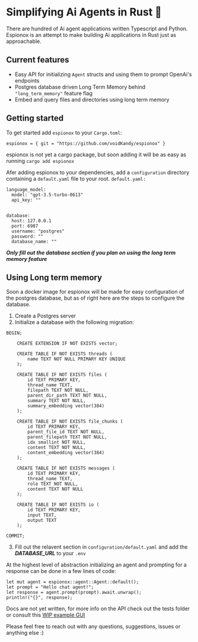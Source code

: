 # Simplifying Ai Agents in Rust 🦀
There are hundred of Ai agent applications written Typescript and Python. Espionox is an attempt to make building Ai applications in Rust just as approachable.

## Current features
 - Easy API for initializing `Agent` structs and using them to prompt OpenAi's endpoints
 - Postgres database driven Long Term Memory behind `"long_term_memory"` feature flag
 - Embed and query files and directories using long term memory

## Getting started 
To get started add `espionox` to your `Cargo.toml`: 
```
espionox = { git = "https://github.com/voidKandy/espionox" }
```
espionox is not yet a cargo package, but soon adding it will be as easy as running `cargo add espionox` 

Afer adding espionox to your dependencies, add a `configuration` directory containing a `default.yaml` file to your root.
`default.yaml:`
```
language_model:
  model: "gpt-3.5-turbo-0613"
  api_key: ""


database: 
  host: 127.0.0.1 
  port: 6987
  username: "postgres"
  password: ""
  database_name: ""

```

***Only fill out the database section if you plan on using the long term memory feature***

## Using Long term memory 
Soon a docker image for espionox will be made for easy configuration of the postgres database, but as of right here are the steps to configure the database.
1. Create a Postgres server 
2. Initialize a database with the following migration:
```
BEGIN;

    CREATE EXTENSION IF NOT EXISTS vector;
    
    CREATE TABLE IF NOT EXISTS threads (
        name TEXT NOT NULL PRIMARY KEY UNIQUE
    );

    CREATE TABLE IF NOT EXISTS files (
        id TEXT PRIMARY KEY,
        thread_name TEXT,
        filepath TEXT NOT NULL,
        parent_dir_path TEXT NOT NULL,
        summary TEXT NOT NULL,
        summary_embedding vector(384)
    );

    CREATE TABLE IF NOT EXISTS file_chunks (
        id TEXT PRIMARY KEY,
        parent_file_id TEXT NOT NULL,
        parent_filepath TEXT NOT NULL,
        idx smallint NOT NULL,
        content TEXT NOT NULL,
        content_embedding vector(384)
    );

    CREATE TABLE IF NOT EXISTS messages (
        id TEXT PRIMARY KEY,
        thread_name TEXT,
        role TEXT NOT NULL,
        content TEXT NOT NULL
    );

    CREATE TABLE IF NOT EXISTS io (
        id TEXT PRIMARY KEY,
        input TEXT,
        output TEXT
    );

COMMIT;
```
3. Fill out the relavent section in `configuration/default.yaml` and add the ***DATABASE_URL*** to your `.env` 

At the highest level of abstraction initializing an agent and prompting for a response can be done in a few lines of code: 
```
let mut agent = espionox::agent::Agent::default();
let prompt = "Hello chat agent!";
let response = agent.prompt(prompt).await.unwrap();
println!("{}", response);
```
Docs are not yet written, for more info on the API check out the tests folder or consult this [WIP example GUI](https://github.com/voidKandy/espionox_egui_demo/tree/master)



Please feel free to reach out with any questions, suggestions, issues or anything else :)
